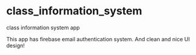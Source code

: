 # class_information_system

class information system app

This app has firebase email authentication system. And clean and nice UI design!

